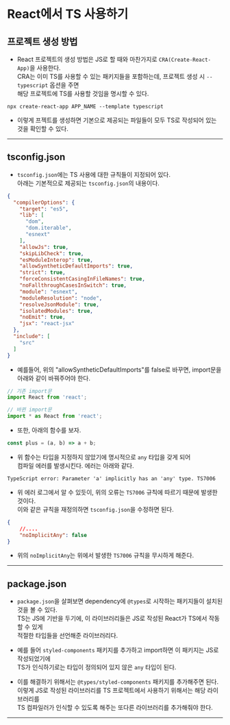 <h1>React에서 TS 사용하기</h1>

<h2>프로젝트 생성 방법</h2>

* React 프로젝트의 생성 방법은 JS로 할 때와 마찬가지로 `CRA(Create-React-App)`을 사용한다.   
  CRA는 이미 TS를 사용할 수 있는 패키지들을 포함하는데, 프로젝트 생성 시 `--typescript` 옵션을 주면   
  해당 프로젝트에 TS를 사용할 것임을 명시할 수 있다.
```
npx create-react-app APP_NAME --template typescript
```

* 이렇게 프젝트를 생성하면 기본으로 제공되는 파일들이 모두 TS로 작성되어 있는 것을 확인할 수 있다.
<hr/>

<h2>tsconfig.json</h2>

* `tsconfig.json`에는 TS 사용에 대한 규칙들이 지정되어 있다.   
  아래는 기본적으로 제공되는 `tsconfig.json`의 내용이다.
```json
{
  "compilerOptions": {
    "target": "es5",
    "lib": [
      "dom",
      "dom.iterable",
      "esnext"
    ],
    "allowJs": true,
    "skipLibCheck": true,
    "esModuleInterop": true,
    "allowSyntheticDefaultImports": true,
    "strict": true,
    "forceConsistentCasingInFileNames": true,
    "noFallthroughCasesInSwitch": true,
    "module": "esnext",
    "moduleResolution": "node",
    "resolveJsonModule": true,
    "isolatedModules": true,
    "noEmit": true,
    "jsx": "react-jsx"
  },
  "include": [
    "src"
  ]
}
```

* 예를들어, 위의 "allowSyntheticDefaultImports"를 false로 바꾸면, import문을   
  아래와 같이 바꿔주어야 한다.
```ts
// 기존 import문
import React from 'react';

// 바뀐 import문
import * as React from 'react';
```

* 또한, 아래의 함수를 보자.
```ts
const plus = (a, b) => a + b;
```

* 위 함수는 타입을 지정하지 않았기에 명시적으로 `any` 타입을 갖게 되어   
  컴파일 에러를 발생시킨다. 에러는 아래와 같다.
```
TypeScript error: Parameter 'a' implicitly has an 'any' type. TS7006
```

* 위 에러 로그에서 알 수 있듯이, 위의 오류는 `TS7006` 규칙에 따르기 때문에 발생한 것이다.   
  이와 같은 규칙을 재정의하면 `tsconfig.json`을 수정하면 된다.
```json
{
    //....
    "noImplicitAny": false
}
```

* 위의 `noImplicitAny`는 위에서 발생한 `TS7006` 규칙을 무시하게 해준다.
<hr/>

<h2>package.json</h2>

* `package.json`을 살펴보면 dependency에 `@types`로 시작하는 패키지들이 설치된 것을 볼 수 있다.   
  TS는 JS에 기반을 두기에, 이 라이브러리들은 JS로 작성된 React가 TS에서 작동할 수 있게   
  적절한 타입들을 선언해준 라이브러리다.

* 예를 들어 `styled-components` 패키지를 추가하고 import하면 이 패키지는 JS로 작성되었기에   
  TS가 인식하기로는 타입이 정의되어 있지 않은 `any` 타입이 된다.

* 이를 해결하기 위해서는 `@types/styled-components` 패키지를 추가해주면 된다.   
  이렇게 JS로 작성된 라이브러리를 TS 프로젝트에서 사용하기 위해서는 해당 라이브러리를   
  TS 컴파일러가 인식할 수 있도록 해주는 또다른 라이브러리를 추가해줘야 한다. 
<hr/>